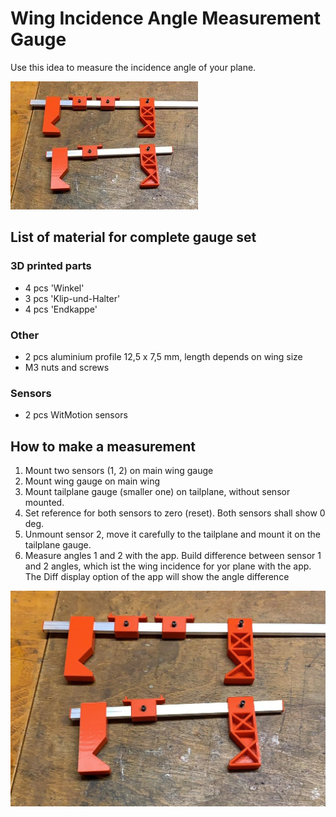 # Wing Incidence Angle Measurement Gauge

Use this idea to measure the incidence angle of your plane.

![Incidence Angle Gauge](/doc/incidence_angle/incidence-gauge_small.jpg)

## List of material for complete gauge set

### 3D printed parts

* 4 pcs 'Winkel'
* 3 pcs 'Klip-und-Halter'
* 4 pcs 'Endkappe'

### Other

* 2 pcs aluminium profile 12,5 x 7,5 mm, length depends on wing size
* M3 nuts and screws

### Sensors

* 2 pcs WitMotion sensors


## How to make a measurement

1. Mount two sensors (1, 2) on main wing gauge
2. Mount wing gauge on main wing
3. Mount tailplane gauge (smaller one) on tailplane, without sensor mounted.
4. Set reference for both sensors to zero (reset). Both sensors shall show 0 deg.
5. Unmount sensor 2, move it carefully to the tailplane and mount it on the tailplane gauge.
6. Measure angles 1 and 2 with the app. Build difference between sensor 1 and 2 angles, which ist the wing incidence for yor plane
with the app. The Diff display option of the app will show the angle difference 


![Incidence Angle Gauge](/doc/incidence_angle/incidence-gauge.jpg)